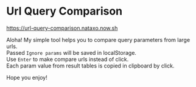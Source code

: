 # Url Query Comparison

https://url-query-comparison.nataxo.now.sh

Aloha! My simple tool helps you to compare query parameters from large urls.\
Passed `Ignore params` will be saved in localStorage.\
Use `Enter` to make compare urls instead of click.\
Each param value from result tables is copied in clipboard by click.

Hope you enjoy!
